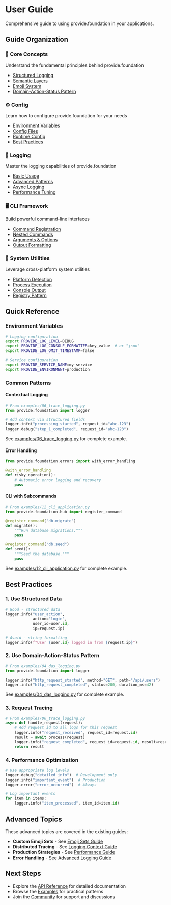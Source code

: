 # User Guide

Comprehensive guide to using provide.foundation in your applications.

## Guide Organization

<div class="feature-grid">
  <div class="feature-card">
    <h3>📖 Core Concepts</h3>
    <p>Understand the fundamental principles behind provide.foundation</p>
    <ul>
      <li><a href="concepts/structured-logging/">Structured Logging</a></li>
      <li><a href="concepts/emoji-sets/">Semantic Layers</a></li>
      <li><a href="concepts/emoji-system/">Emoji System</a></li>
      <li><a href="concepts/das-pattern/">Domain-Action-Status Pattern</a></li>
    </ul>
  </div>

  <div class="feature-card">
    <h3>⚙️ Config</h3>
    <p>Learn how to configure provide.foundation for your needs</p>
    <ul>
      <li><a href="config/environment/">Environment Variables</a></li>
      <li><a href="config/files/">Config Files</a></li>
      <li><a href="config/runtime/">Runtime Config</a></li>
      <li><a href="config/best-practices/">Best Practices</a></li>
    </ul>
  </div>

  <div class="feature-card">
    <h3>📝 Logging</h3>
    <p>Master the logging capabilities of provide.foundation</p>
    <ul>
      <li><a href="logging/basic/">Basic Usage</a></li>
      <li><a href="logging/advanced/">Advanced Patterns</a></li>
      <li><a href="logging/async/">Async Logging</a></li>
      <li><a href="logging/performance/">Performance Tuning</a></li>
    </ul>
  </div>

  <div class="feature-card">
    <h3>🖥️ CLI Framework</h3>
    <p>Build powerful command-line interfaces</p>
    <ul>
      <li><a href="cli/commands/">Command Registration</a></li>
      <li><a href="cli/nested/">Nested Commands</a></li>
      <li><a href="cli/arguments/">Arguments & Options</a></li>
      <li><a href="cli/output/">Output Formatting</a></li>
    </ul>
  </div>

  <div class="feature-card">
    <h3>🔧 System Utilities</h3>
    <p>Leverage cross-platform system utilities</p>
    <ul>
      <li><a href="utilities/platform/">Platform Detection</a></li>
      <li><a href="utilities/process/">Process Execution</a></li>
      <li><a href="utilities/console/">Console Output</a></li>
      <li><a href="utilities/registry/">Registry Pattern</a></li>
    </ul>
  </div>
</div>

## Quick Reference

### Environment Variables

```bash
# Logging configuration
export PROVIDE_LOG_LEVEL=DEBUG
export PROVIDE_LOG_CONSOLE_FORMATTER=key_value  # or "json"
export PROVIDE_LOG_OMIT_TIMESTAMP=false

# Service configuration
export PROVIDE_SERVICE_NAME=my-service
export PROVIDE_ENVIRONMENT=production
```

### Common Patterns

#### Contextual Logging
```python
# From examples/06_trace_logging.py
from provide.foundation import logger

# Add context via structured fields
logger.info("processing_started", request_id="abc-123")
logger.debug("step_1_completed", request_id="abc-123")
```

See [examples/06_trace_logging.py](../../examples/06_trace_logging.py) for complete example.

#### Error Handling
```python
from provide.foundation.errors import with_error_handling

@with_error_handling
def risky_operation():
    # Automatic error logging and recovery
    pass
```

#### CLI with Subcommands
```python
# From examples/12_cli_application.py
from provide.foundation.hub import register_command

@register_command("db.migrate")
def migrate():
    """Run database migrations."""
    pass

@register_command("db.seed")
def seed():
    """Seed the database."""
    pass
```

See [examples/12_cli_application.py](../../examples/12_cli_application.py) for complete example.

## Best Practices

### 1. Use Structured Data
```python
# Good - structured data
logger.info("user_action", 
            action="login",
            user_id=user.id,
            ip=request.ip)

# Avoid - string formatting
logger.info(f"User {user.id} logged in from {request.ip}")
```

### 2. Use Domain-Action-Status Pattern
```python
# From examples/04_das_logging.py
from provide.foundation import logger

logger.info("http_request_started", method="GET", path="/api/users")
logger.info("http_request_completed", status=200, duration_ms=42)
```

See [examples/04_das_logging.py](../../examples/04_das_logging.py) for complete example.

### 3. Request Tracing
```python
# From examples/06_trace_logging.py
async def handle_request(request):
    # Add request_id to all logs for this request
    logger.info("request_received", request_id=request.id)
    result = await process(request)
    logger.info("request_completed", request_id=request.id, result=result)
    return result
```

### 4. Performance Optimization
```python
# Use appropriate log levels
logger.debug("detailed_info")  # Development only
logger.info("important_event")  # Production
logger.error("error_occurred")  # Always

# Log important events
for item in items:
    logger.info("item_processed", item_id=item.id)
```

## Advanced Topics

These advanced topics are covered in the existing guides:
- **Custom Emoji Sets** - See [Emoji Sets Guide](concepts/emoji-sets.md)
- **Distributed Tracing** - See [Logging Context Guide](logging/context.md)  
- **Production Strategies** - See [Performance Guide](logging/performance.md)
- **Error Handling** - See [Advanced Logging Guide](logging/advanced.md)

## Next Steps

- Explore the [API Reference](../api/index.md) for detailed documentation
- Browse the [Examples](../getting-started/examples.md) for practical patterns
- Join the [Community](../community/index.md) for support and discussions